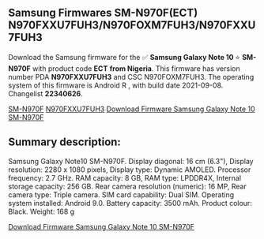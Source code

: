 <h2>Samsung Firmwares SM-N970F(ECT) N970FXXU7FUH3/N970FOXM7FUH3/N970FXXU7FUH3</h2>
Download the Samsung firmware for the ✅ <strong>Samsung Galaxy Note 10 </strong> ⭐ <strong>SM-N970F</strong> with product code <strong>ECT</strong> <strong> from Nigeria</strong>. This firmware has version number PDA <strong>N970FXXU7FUH3</strong> and CSC N970FOXM7FUH3. The operating system of this firmware is Android R , with build date 2021-09-08. Changelist <strong>22340626</strong>.


[SM-N970F](https://samfirm.shop/samsung/model/SM-N970F)
[N970FXXU7FUH3](https://samfirm.shop/samsung/pda/N970FXXU7FUH3)
[Download Firmware Samsung Galaxy Note 10 SM-N970F](https://samfirm.shop/samsung/firmware/453713)
<h2>Summary description:</h2>
<p>Samsung Galaxy Note10 SM-N970F. Display diagonal: 16 cm (6.3"), Display resolution: 2280 x 1080 pixels, Display type: Dynamic AMOLED. Processor frequency: 2.7 GHz. RAM capacity: 8 GB, RAM type: LPDDR4X, Internal storage capacity: 256 GB. Rear camera resolution (numeric): 16 MP, Rear camera type: Triple camera. SIM card capability: Dual SIM. Operating system installed: Android 9.0. Battery capacity: 3500 mAh. Product colour: Black. Weight: 168 g</p>


[Download Firmware Samsung Galaxy Note 10 SM-N970F](https://samfirm.shop/samsung/firmware/453713)
